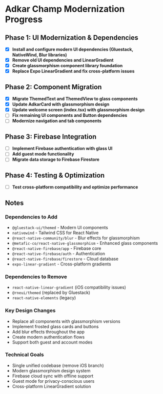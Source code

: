 # Adkar Champ Modernization Progress

## Phase 1: UI Modernization & Dependencies

- [x] **Install and configure modern UI dependencies (Gluestack, NativeWind, Blur libraries)**
- [x] **Remove old UI dependencies and LinearGradient**
- [x] **Create glassmorphism component library foundation**
- [x] **Replace Expo LinearGradient and fix cross-platform issues**

## Phase 2: Component Migration

- [x] **Migrate ThemedText and ThemedView to glass components**
- [x] **Update AdkarCard with glassmorphism design**
- [x] **Update welcome screen (index.tsx) with glassmorphism design**
- [ ] **Fix remaining UI components and Button dependencies**
- [ ] **Modernize navigation and tab components**

## Phase 3: Firebase Integration

- [ ] **Implement Firebase authentication with glass UI**
- [ ] **Add guest mode functionality**
- [ ] **Migrate data storage to Firebase Firestore**

## Phase 4: Testing & Optimization

- [ ] **Test cross-platform compatibility and optimize performance**

## Notes

### Dependencies to Add
- `@gluestack-ui/themed` - Modern UI components
- `nativewind` - Tailwind CSS for React Native
- `@react-native-community/blur` - Blur effects for glassmorphism
- `@metafic-co/react-native-glassmorphism` - Enhanced glass components
- `@react-native-firebase/app` - Firebase core
- `@react-native-firebase/auth` - Authentication
- `@react-native-firebase/firestore` - Cloud database
- `expo-linear-gradient` - Cross-platform gradients

### Dependencies to Remove
- `react-native-linear-gradient` (iOS compatibility issues)
- `@rneui/themed` (replaced by Gluestack)
- `react-native-elements` (legacy)

### Key Design Changes
- Replace all components with glassmorphism versions
- Implement frosted glass cards and buttons
- Add blur effects throughout the app
- Create modern authentication flows
- Support both guest and account modes

### Technical Goals
- Single unified codebase (remove iOS branch)
- Modern glassmorphism design system
- Firebase cloud sync with offline support
- Guest mode for privacy-conscious users
- Cross-platform LinearGradient solution
